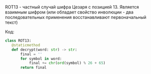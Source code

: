 ROT13 - частный случай шифра Цезаря с позицией 13. 
Является взаимным шифром (или обладает свойство инволюции - два последовательных применения восстанавливают первоначальный текст)

Код:
 ```python
 class ROT13:  
    @staticmethod  
    def decrypt(word: str) -> str:  
        final = ''  
        for symbol in word:  
            final += chr(ord(symbol) % 26 + 65)  
        return final
```